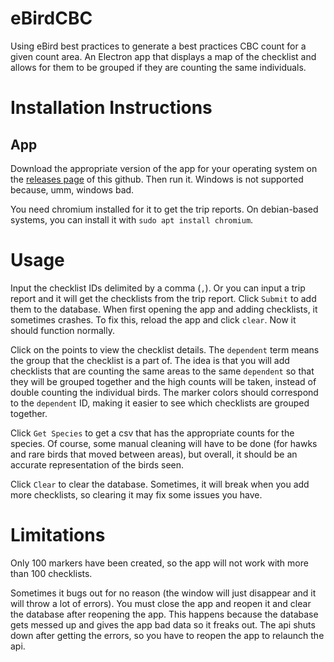# eBirdCBC
Using eBird best practices to generate a best practices CBC count for a given count area. An Electron app that displays a map of the checklist and allows for them to be grouped if they are counting the same individuals. 

# Installation Instructions

## App
Download the appropriate version of the app for your operating system on the [releases page](https://github.com/ddkapan/eBirdCBC/releases/) of this github. Then run it. Windows is not supported because, umm, windows bad. 

You need chromium installed for it to get the trip reports. On debian-based systems, you can install it with `sudo apt install chromium`. 

# Usage
Input the checklist IDs delimited by a comma (`,`). Or you can input a trip report and it will get the checklists from the trip report. Click `Submit` to add them to the database. When first opening the app and adding checklists, it sometimes crashes. To fix this, reload the app and click `clear`. Now it should function normally. 

Click on the points to view the checklist details. The `dependent` term means the group that the checklist is a part of. The idea is that you will add checklists that are counting the same areas to the same `dependent` so that they will be grouped together and the high counts will be taken, instead of double counting the individual birds. The marker colors should correspond to the `dependent` ID, making it easier to see which checklists are grouped together. 

Click `Get Species` to get a csv that has the appropriate counts for the species. Of course, some manual cleaning will have to be done (for hawks and rare birds that moved between areas), but overall, it should be an accurate representation of the birds seen. 

Click `Clear` to clear the database. Sometimes, it will break when you add more checklists, so clearing it may fix some issues you have. 

# Limitations
Only 100 markers have been created, so the app will not work with more than 100 checklists.

Sometimes it bugs out for no reason (the window will just disappear and it will throw a lot of errors). You must close the app and reopen it and clear the database after reopening the app. This happens because the database gets messed up and gives the app bad data so it freaks out. The api shuts down after getting the errors, so you have to reopen the app to relaunch the api. 
